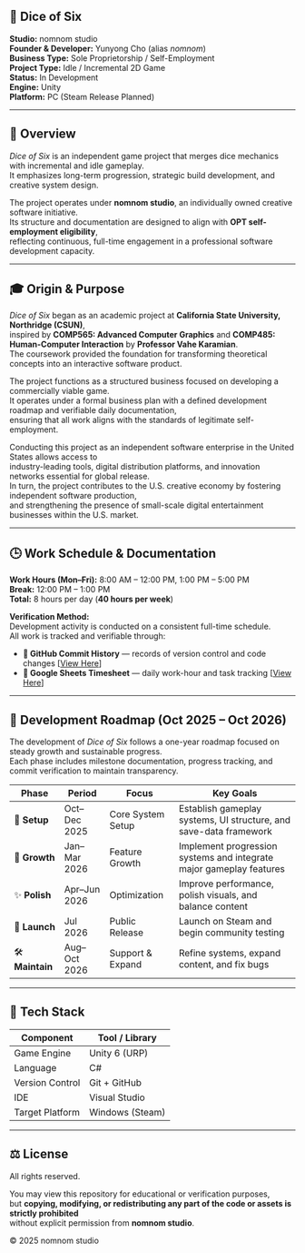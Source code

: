 ## 🎲 Dice of Six

**Studio:** nomnom studio  
**Founder & Developer:** Yunyong Cho (alias *nomnom*)  
**Business Type:** Sole Proprietorship / Self-Employment  
**Project Type:** Idle / Incremental 2D Game  
**Status:** In Development  
**Engine:** Unity  
**Platform:** PC (Steam Release Planned)

---

## 🌱 Overview

*Dice of Six* is an independent game project that merges dice mechanics with incremental and idle gameplay.  
It emphasizes long-term progression, strategic build development, and creative system design.

The project operates under **nomnom studio**, an individually owned creative software initiative.  
Its structure and documentation are designed to align with **OPT self-employment eligibility**,  
reflecting continuous, full-time engagement in a professional software development capacity.

---

## 🎓 Origin & Purpose

*Dice of Six* began as an academic project at **California State University, Northridge (CSUN)**,  
inspired by **COMP565: Advanced Computer Graphics** and **COMP485: Human-Computer Interaction** by **Professor Vahe Karamian**.  
The coursework provided the foundation for transforming theoretical concepts into an interactive software product.

The project functions as a structured business focused on developing a commercially viable game.  
It operates under a formal business plan with a defined development roadmap and verifiable daily documentation,  
ensuring that all work aligns with the standards of legitimate self-employment.

Conducting this project as an independent software enterprise in the United States allows access to  
industry-leading tools, digital distribution platforms, and innovation networks essential for global release.  
In turn, the project contributes to the U.S. creative economy by fostering independent software production,  
and strengthening the presence of small-scale digital entertainment businesses within the U.S. market.

---

## 🕒 Work Schedule & Documentation

**Work Hours (Mon–Fri):** 8:00 AM – 12:00 PM, 1:00 PM – 5:00 PM  
**Break:** 12:00 PM – 1:00 PM  
**Total:** 8 hours per day (**40 hours per week**)

**Verification Method:**  
Development activity is conducted on a consistent full-time schedule.  
All work is tracked and verifiable through:  
- **💾 GitHub Commit History** — records of version control and code changes [[View Here](https://github.com/nomnom-studio)] 
- **🧾 Google Sheets Timesheet** — daily work-hour and task tracking [[View Here](https://docs.google.com/spreadsheets/d/1Hvmm0hGXmCE1-l4J-OVZ9XngYLFH2RbC_sbYNJmgq6w/edit?usp=sharing)]  

---

## 📅 Development Roadmap (Oct 2025 – Oct 2026)

The development of *Dice of Six* follows a one-year roadmap focused on steady growth and sustainable progress.  
Each phase includes milestone documentation, progress tracking, and commit verification to maintain transparency.

| **Phase** | **Period** | **Focus** | **Key Goals** |
|------------|-------------|------------|----------------|
| 🌱 **Setup** | Oct–Dec 2025 | Core System Setup | Establish gameplay systems, UI structure, and save-data framework |
| 🌿 **Growth** | Jan–Mar 2026 | Feature Growth | Implement progression systems and integrate major gameplay features |
| ✨ **Polish** | Apr–Jun 2026 | Optimization | Improve performance, polish visuals, and balance content |
| 🚀 **Launch** | Jul 2026 | Public Release | Launch on Steam and begin community testing |
| 🛠️ **Maintain** | Aug–Oct 2026 | Support & Expand | Refine systems, expand content, and fix bugs |

---

## 🧰 Tech Stack

| Component | Tool / Library |
|------------|----------------|
| Game Engine | Unity 6 (URP) |
| Language | C# |
| Version Control | Git + GitHub |
| IDE | Visual Studio |
| Target Platform | Windows (Steam) |

---

## ⚖️ License

All rights reserved.

You may view this repository for educational or verification purposes,  
but **copying, modifying, or redistributing any part of the code or assets is strictly prohibited**  
without explicit permission from **nomnom studio**.

© 2025 nomnom studio
